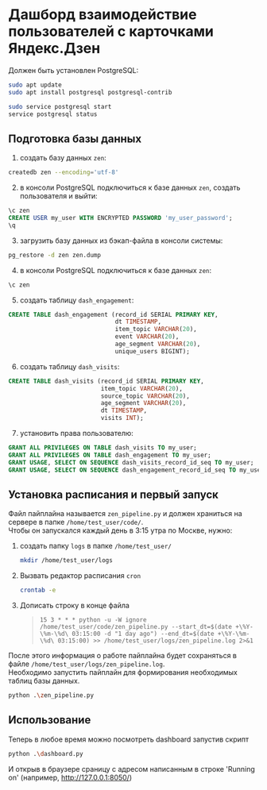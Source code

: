 # Дашборд взаимодействие пользователей с карточками Яндекс.Дзен

Должен быть установлен PostgreSQL:
```bash
sudo apt update  
sudo apt install postgresql postgresql-contrib  

sudo service postgresql start  
service postgresql status
```
## Подготовка базы данных
1. создать базу данных `zen`:
```bash
createdb zen --encoding='utf-8'
```
2. в консоли PostgreSQL подключиться к базе данных `zen`, создать пользователя и выйти:
```sql
\c zen
CREATE USER my_user WITH ENCRYPTED PASSWORD 'my_user_password';
\q
```
3. загрузить базу данных из бэкап-файла в консоли системы:
```bash
pg_restore -d zen zen.dump
```
4. в консоли PostgreSQL подключиться к базе данных `zen`:
```bash
\c zen
```
5. создать таблицу `dash_engagement`:
```SQL
CREATE TABLE dash_engagement (record_id SERIAL PRIMARY KEY,
							  dt TIMESTAMP,
							  item_topic VARCHAR(20),
							  event VARCHAR(20),
							  age_segment VARCHAR(20),
							  unique_users BIGINT);
```
6. создать таблицу `dash_visits`:
```SQL
CREATE TABLE dash_visits (record_id SERIAL PRIMARY KEY,
						  item_topic VARCHAR(20),
						  source_topic VARCHAR(20),
						  age_segment VARCHAR(20),
						  dt TIMESTAMP,
						  visits INT);
```
7. установить права пользователю:
```SQL
GRANT ALL PRIVILEGES ON TABLE dash_visits TO my_user;
GRANT ALL PRIVILEGES ON TABLE dash_engagement TO my_user;
GRANT USAGE, SELECT ON SEQUENCE dash_visits_record_id_seq TO my_user;
GRANT USAGE, SELECT ON SEQUENCE dash_engagement_record_id_seq TO my_user;
```
## Установка расписания и первый запуск
Файл пайплайна называется `zen_pipeline.py` и должен храниться на сервере в папке `/home/test_user/code/`.  
Чтобы он запускался каждый день в 3:15 утра по Москве, нужно:
1. создать папку `logs` в папке `/home/test_user/`
	```bash
	mkdir /home/test_user/logs
	```
2. Вызвать редактор расписания `cron`
	```bash
	crontab -e
	```
3. Дописать строку в конце файла
	>`15 3 * * * python -u -W ignore /home/test_user/code/zen_pipeline.py --start_dt=$(date +\%Y-\%m-\%d\ 03:15:00 -d "1 day ago") --end_dt=$(date +\%Y-\%m-\%d\ 03:15:00) >> /home/test_user/logs/zen_pipeline.log 2>&1`

После этого информация о работе пайплайна будет сохраняться в файле `/home/test_user/logs/zen_pipeline.log`.  
Необходимо запустить пайплайн для формирования необходимых таблиц базы данных.  
```bash
python .\zen_pipeline.py
```

## Использование

Теперь в любое время можно посмотреть dashboard запустив скрипт
```bash
python .\dashboard.py
```

И открыв в браузере сраницу с адресом написанным в строке 'Running on' (например, http://127.0.0.1:8050/)